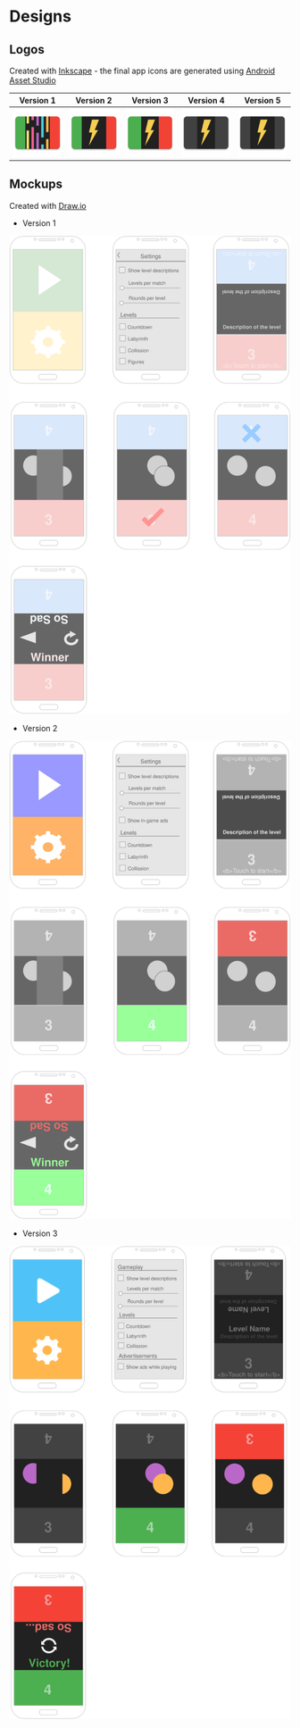 # Designs

## Logos
Created with [Inkscape](http://www.inkscape.org/) - the final app icons are generated using [Android Asset Studio](https://romannurik.github.io/AndroidAssetStudio/icons-launcher.html)

| Version 1 | Version 2 | Version 3 | Version 4 | Version 5 |
|:---------:|:---------:|:---------:|:---------:|:---------:|
| <img src="logo_1.png" width="256"> | <img src="logo_2.png" width="256"> | <img src="logo_3.png" width="256"> | <img src="logo_4.png" width="256"> | <img src="logo_5.png" width="256">

## Mockups
Created with [Draw.io](https://draw.io)

* Version 1

![](mockups_v1.svg)

* Version 2

![](mockups_v2.svg)

* Version 3

![](mockups_v3.svg)

